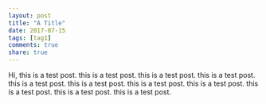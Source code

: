 ```yaml
---
layout: post
title: "A Title"
date: 2017-07-15
tags: [tag1]
comments: true
share: true
---
```

Hi,
this is a test post.
this is a test post.
this is a test post.
this is a test post.
this is a test post.
this is a test post.
this is a test post.
this is a test post.
this is a test post.
this is a test post.
this is a test post.